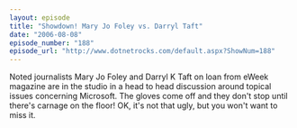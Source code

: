 ```yaml
---
layout: episode
title: "Showdown! Mary Jo Foley vs. Darryl Taft"
date: "2006-08-08"
episode_number: "188"
episode_url: "http://www.dotnetrocks.com/default.aspx?ShowNum=188"
---
```


Noted journalists Mary Jo Foley and Darryl K Taft on loan from eWeek magazine are in the studio in a head to head discussion around topical issues concerning Microsoft. The gloves come off and they don't stop until there's carnage on the floor! OK, it's not that ugly, but you won't want to miss it.
